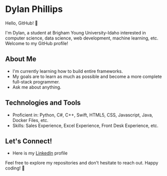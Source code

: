 # Dylan Phillips

Hello, GitHub! 👋

I'm Dylan, a student at Brigham Young University-Idaho interested in computer science, data science, web development, machine learning, etc. Welcome to my GitHub profile!

## About Me

- I'm currently learning how to build entire frameworks. 
- My goals are to learn as much as possible and become a more complete full-stack programmer. 
- Ask me about anything. 

## Technologies and Tools

- Proficient in: Python, C#, C++, Swift, HTML5, CSS, Javascript, Java, Docker Files, etc.
- Skills: Sales Experience, Excel Experience, Front Desk Experience, etc. 

## Let's Connect!

- Here is my [LinkedIn](https://www.linkedin.com/in/dylan-phillips-1944mj/) profile

Feel free to explore my repositories and don't hesitate to reach out. Happy coding! 🚀
